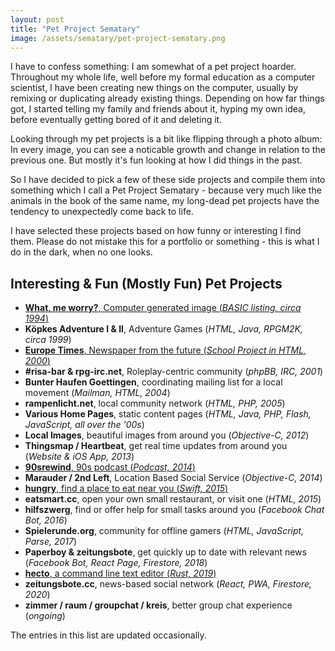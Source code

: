 ```yaml
---
layout: post
title: "Pet Project Sematary"
image: /assets/sematary/pet-project-sematary.png
---
```

I have to confess something: I am somewhat of a pet project hoarder.
Throughout my whole life, well before my formal education as a computer scientist,
I have been creating new things on the computer, usually by remixing or duplicating 
already existing things. Depending on how far things got, I started telling my family and
friends about it, hyping my own idea, before eventually getting bored of it and deleting 
it.

Looking through my pet projects is a bit like flipping through a photo album: 
In every image, you can see a noticable growth and change in relation to the previous one.
But mostly it's fun looking at how I did things in the past.

So I have decided to pick a few of these side projects and compile them into something
which I call a Pet Project Sematary - because very much like the animals in the book
of the same name, my long-dead pet projects have the tendency to unexpectedly come 
back to life.

I have selected these projects based on how funny or interesting I find them.
Please do not mistake this for a portfolio or something - this is what I do in the
dark, when no one looks.

## Interesting & Fun (Mostly Fun) Pet Projects

* [**What, me worry?**, Computer generated image (*BASIC listing, circa 1994*)](/sematary/what-me-worry) 
* **Köpkes Adventure I & II**, Adventure Games (*HTML, Java, RPGM2K, circa 1999*)
* [**Europe Times**, Newspaper from the future (*School Project in HTML, 2000*)](/sematary/europe-times)
* **#risa-bar & rpg-irc.net**, Roleplay-centric community (*phpBB, IRC, 2001*)
* **Bunter Haufen Goettingen**, coordinating mailing list for a local movement (*Mailman, HTML, 2004*)
* **rampenlicht.net**, local community network (*HTML, PHP, 2005*)
* **Various Home Pages**, static content pages (*HTML, Java, PHP, Flash, JavaScript, all over the '00s*)
* **Local Images**, beautiful images from around you (*Objective-C, 2012*)
* **Thingsmap / Heartbeat**, get real time updates from around you (*Website & iOS App, 2013*)
* [**90srewind**, 90s podcast (*Podcast, 2014*)](/sematary/90srewind)
* **Marauder / 2nd Left**, Location Based Social Service  (*Objective-C, 2014*) 
* [**hungry**, find a place to eat near you (*Swift,  2015*)](/sematary/hungry)
* **eatsmart.cc**, open your own small restaurant, or visit one (*HTML, 2015*)
* **hilfszwerg**, find or offer help for small tasks around you (*Facebook Chat Bot, 2016*) 
* **Spielerunde.org**, community for offline gamers (*HTML, JavaScript, Parse, 2017*)
* **Paperboy & zeitungsbote**, get quickly up to date with relevant news (*Facebook Bot, React Page, Firestore, 2018*)
* [**hecto**, a command line text editor (*Rust, 2019*)](/sematary/hecto)
* **zeitungsbote.cc**, news-based social network (*React, PWA, Firestore, 2020*)
* **zimmer / raum / groupchat / kreis**, better group chat experience (*ongoing*)

The entries in this list are updated occasionally.